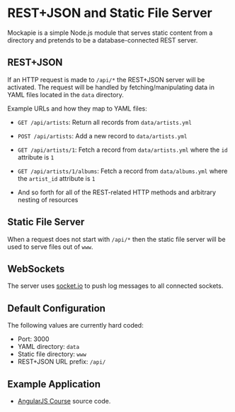# REST+JSON and Static File Server

Mockapie is a simple Node.js module that serves static content from a
directory and pretends to be a database-connected REST server.

## REST+JSON

If an HTTP request is made to `/api/*` the REST+JSON server will be
activated.  The request will be handled by fetching/manipulating data
in YAML files located in the `data` directory.

Example URLs and how they map to YAML files:

  * `GET /api/artists`: Return all records from `data/artists.yml`

  * `POST /api/artists`: Add a new record to `data/artists.yml`

  * `GET /api/artists/1`: Fetch a record from `data/artists.yml` where
    the `id` attribute is `1`

  * `GET /api/artists/1/albums`: Fetch a record from `data/albums.yml`
    where the `artist_id` attribute is `1`

  * And so forth for all of the REST-related HTTP methods and
    arbitrary nesting of resources

## Static File Server

When a request does not start with `/api/*` then the static file
server will be used to serve files out of `www`.

## WebSockets

The server uses [socket.io](http://socket.io/) to push log messages to
all connected sockets.

## Default Configuration

The following values are currently hard coded:

  * Port: 3000
  * YAML directory: `data`
  * Static file directory: `www`
  * REST+JSON URL prefix: `/api/`

## Example Application

  * [AngularJS Course](https://github.com/devalot/angularjs) source code.
